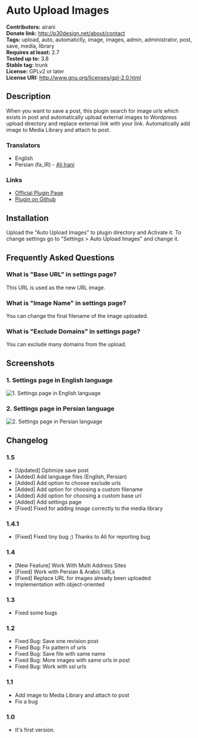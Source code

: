 # Auto Upload Images #
**Contributors:** airani  
**Donate link:** http://p30design.net/about/contact  
**Tags:** upload, auto, automaticlly, image, images, admin, administrator, post, save, media, library  
**Requires at least:** 2.7  
**Tested up to:** 3.8  
**Stable tag:** trunk  
**License:** GPLv2 or later  
**License URI:** http://www.gnu.org/licenses/gpl-2.0.html  

## Description ##

When you want to save a post, this plugin search for image urls which exists in post and automatically upload external images to Wordpress upload directory and replace external link with your link.
Automatically add image to Media Library and attach to post.

### Translators ###

* English
* Persian (fa_IR) - [Ali Irani](http://p30design.net)

### Links ###

* [Official Plugin Page](http://p30design.net/1391/08/wp-auto-upload-images.html)
* [Plugin on Github](https://github.com/airani/wp-auto-upload)

## Installation ##

Upload the "Auto Upload Images" to plugin directory and Activate it.
To change settings go to "Settings > Auto Upload Images" and change it.

## Frequently Asked Questions ##

### What is "Base URL" in settings page? ###
This URL is used as the new URL image.

### What is "Image Name" in settings page? ###
You can change the final filename of the image uploaded.

### What is "Exclude Domains" in settings page? ###
You can exclude many domains from the upload.

## Screenshots ##

### 1. Settings page in English language ###
![1. Settings page in English language](http://ps.w.org/auto-upload-images/assets/screenshot-1.png)

### 2. Settings page in Persian language ###
![2. Settings page in Persian language](http://ps.w.org/auto-upload-images/assets/screenshot-2.png)


## Changelog ##

### 1.5 ###
* [Updated] Optimize save post
* [Added] Add language files (English, Persian)
* [Added] Add option to choose exclude urls
* [Added] Add option for choosing a custom filename
* [Added] Add option for choosing a custom base url
* [Added] Add settings page
* [Fixed] Fixed for adding image correctly to the media library

### 1.4.1 ###

* [Fixed] Fixed tiny bug ;) Thanks to Ali for reporting bug

### 1.4 ###

* [New Feature] Work With Multi Address Sites
* [Fixed] Work with Persian & Arabic URLs
* [Fixed] Replace URL for images already been uploaded
* Implementation with object-oriented

### 1.3 ###

* Fixed some bugs

### 1.2 ###

* Fixed Bug: Save one revision post
* Fixed Bug: Fix pattern of urls
* Fixed Bug: Save file with same name
* Fixed Bug: More images with same urls in post
* Fixed Bug: Work with ssl urls

### 1.1 ###

* Add image to Media Library and attach to post
* Fix a bug

### 1.0 ###

* It's first version.